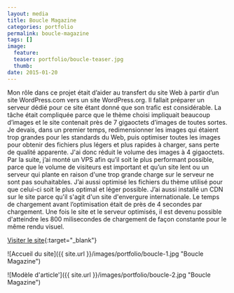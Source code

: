 ```yaml
---
layout: media
title: Boucle Magazine
categories: portfolio
permalink: boucle-magazine
tags: [] 
image:
  feature:
  teaser: portfolio/boucle-teaser.jpg
  thumb:
date: 2015-01-20
---
```


Mon rôle dans ce projet était d’aider au transfert du site Web à partir d’un site WordPress.com vers un site WordPress.org. Il fallait préparer un serveur dédié pour ce site étant donné que son trafic est considérable. La tâche était compliquée parce que le thème choisi impliquait beaucoup d’images et le site contenait près de 7 gigaoctets d’images de toutes sortes. Je devais, dans un premier temps, redimensionner les images qui étaient trop grandes pour les standards du Web, puis optimiser toutes les images pour obtenir des fichiers plus légers et plus rapides à charger, sans perte de qualité apparente. J'ai donc réduit le volume des images à 4 gigaoctets. Par la suite, j’ai monté un VPS afin qu’il soit le plus performant possible, parce que le volume de visiteurs est important et qu’un site lent ou un serveur qui plante en raison d'une trop grande charge sur le serveur ne sont pas souhaitables. J’ai aussi optimisé les fichiers du thème utilisé pour que celui-ci soit le plus optimal et léger possible. J’ai aussi installé un CDN sur le site parce qu'il s'agit d'un site d'envergure internationale. Le temps de chargement avant l’optimisation était de près de 4 secondes par chargement. Une fois le site et le serveur optimisés, il est devenu possible d'atteindre les 800 milisecondes de chargement de façon constante pour le même rendu visuel.

[Visiter le site](http://www.bouclemagazine.com){:target="_blank"}

![Accueil du site]({{ site.url }}/images/portfolio/boucle-1.jpg "Boucle Magazine")

![Modèle d'article']({{ site.url }}/images/portfolio/boucle-2.jpg "Boucle Magazine")